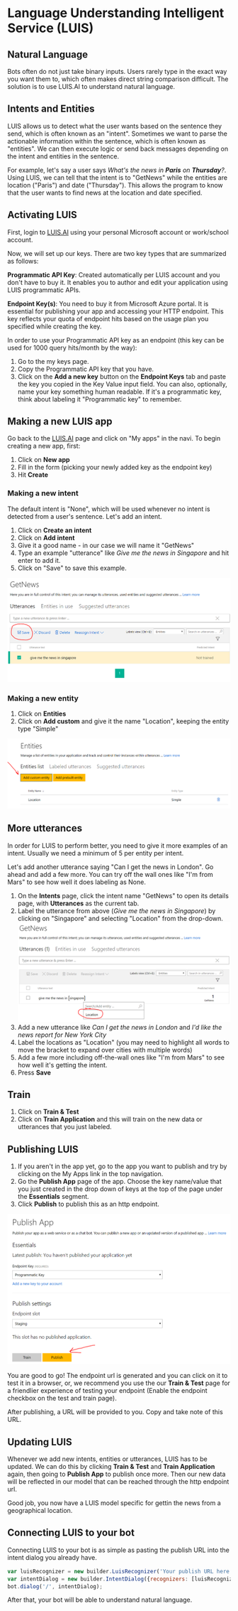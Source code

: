 # Language Understanding Intelligent Service (LUIS)

## Natural Language
Bots often do not just take binary inputs. Users rarely type in the exact way you want them to, which often makes direct string comparison difficult. The solution is to use LUIS.AI to understand natural language.

## Intents and Entities
LUIS allows us to detect what the user wants based on the sentence they send, which is often known as an "intent". Sometimes we want to parse the actionable information within the sentence, which is often known as "entities". We can then execute logic or send back messages depending on the intent and entities in the sentence.

For example, let's say a user says _What's the news in **Paris** on **Thursday**?_. Using LUIS, we can tell that the intent is to "GetNews" while the entities are location ("Paris") and date ("Thursday"). This allows the program to know that the user wants to find news at the location and date specified.

## Activating LUIS
First, login to [LUIS.AI](https://www.luis.ai) using your personal Microsoft account or work/school account. 

Now, we will set up our keys.  There are two key types that are summarized as follows:

**Programmatic API Key**: Created automatically per LUIS account and you don't have to buy it. It enables you to author and edit your application using LUIS programmatic APIs.

**Endpoint Key(s)**: You need to buy it from Microsoft Azure portal. It is essential for publishing your app and accessing your HTTP endpoint. This key reflects your quota of endpoint hits based on the usage plan you specified while creating the key.

In order to use your Programmatic API key as an endpoint (this key can be used for 1000 query hits/month by the way):

1. Go to the my keys page.
2. Copy the Programmatic API key that you have.
3. Click on the **Add a new key** button on the **Endpoint Keys** tab and paste the key you copied in the Key Value input field. You can also, optionally, name your key something human readable.  If it's a programmatic key, think about labeling it "Programmatic key" to remember.

## Making a new LUIS app
Go back to the [LUIS.AI](https://www.luis.ai) page and click on "My apps" in the navi.  To begin creating a new app, first:

1.  Click on **New app**
2.  Fill in the form (picking your newly added key as the endpoint key)
3.  Hit **Create**

### Making a new intent

The default intent is "None", which will be used whenever no intent is detected from a user's sentence.  Let's add an intent.

1.  Click on **Create an intent** 
2.  Click on **Add intent**
3.  Give it a good name - in our case we will name it "GetNews"
4.  Type an example "utterance" like _Give me the news in Singapore_ and hit enter to add it.
5.  Click on "Save" to save this example.

![adding intent](Images/Luis/adding_intent.png)

### Making a new entity

1.  Click on **Entities**
2.  Click on **Add custom** and give it the name "Location", keeping the entity type "Simple"

![adding entity](Images/Luis/adding_entity.png)

## More utterances
In order for LUIS to perform better, you need to give it more examples of an intent.  Usually we need a minimum of 5 per entity per intent.

Let's add another utterance saying "Can I get the news in London".  Go ahead and add a few more.  You can try off the wall ones like "I'm from Mars" to see how well it does labeling as None.

1.  On the **Intents** page, click the intent name "GetNews" to open its details page, with **Utterances** as the current tab.
2.  Label the utterance from above (_Give me the news in Singapore_) by clicking on "Singapore" and selecting "Location" from the drop-down.
![labeling utterance](Images/Luis/labeling_utterance.png)
3.  Add a new utterance like _Can I get the news in London_ and _I'd like the news report for New York City_
4.  Label the locations as "Location" (you may need to highlight all words to move the bracket to expand over cities with multiple words)
5.  Add a few more including off-the-wall ones like "I'm from Mars" to see how well it's getting the intent.
6.  Press **Save**

## Train

1.  Click on **Train & Test**
2.  Click on **Train Application** and this will train on the new data or utterances that you just labeled.

## Publishing LUIS

1. If you aren't in the app yet, go to the app you want to publish and try by clicking on the My Apps link in the top navigation.
5. Go the **Publish App** page of the app. Choose the key name/value that you just created in the drop down of keys at the top of the page under the **Essentials** segment.
6. Click **Publish** to publish this as an http endpoint.

![publishing as endpoint](Images/Luis/publishing.png)

You are good to go!  The endpoint url is generated and you can click on it to test it in a browser, or, we recommend you use the our **Train & Test** page for a friendlier experience of testing your endpoint (Enable the endpoint checkbox on the test and train page).

After publishing, a URL will be provided to you. Copy and take note of this URL.

## Updating LUIS

Whenever we add new intents, entities or utterances, LUIS has to be updated. We can do this by clicking **Train & Test** and **Train Application** again, then going to **Publish App** to publish once more.  Then our new data will be reflected in our model that can be reached through the http endpoint url.

Good job, you now have a LUIS model specific for gettin the news from a geographical location.

## Connecting LUIS to your bot
Connecting LUIS to your bot is as simple as pasting the publish URL into the intent dialog you already have.

```js
var luisRecognizer = new builder.LuisRecognizer('Your publish URL here');
var intentDialog = new builder.IntentDialog({recognizers: [luisRecognizer]});
bot.dialog('/', intentDialog);
```

After that, your bot will be able to understand natural language.
